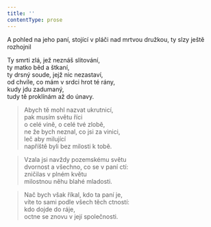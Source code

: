 ```yaml
---
title: ''
contentType: prose
---
```


A pohled na jeho paní, stojící v pláči nad mrtvou družkou, ty slzy ještě rozhojnil

Ty smrti zlá, jež neznáš slitování,  
ty matko běd a štkaní,  
ty drsný soude, jejž nic nezastaví,  
od chvíle, co mám v srdci hrot té rány,  
kudy jdu zadumaný,  
tudy tě proklínám až do únavy.

> Abych tě mohl nazvat ukrutnicí,  
> pak musím světu říci  
> o celé vině, o celé tvé zlobě,  
> ne že bych neznal, co jsi za vinici,  
> leč aby milující  
> napříště byli bez milosti k tobě.

> Vzala jsi navždy pozemskému světu  
> dvornost a všechno, co se v paní ctí:  
> zničilas v plném květu  
> milostnou něhu blahé mladosti.

> Nač bych však říkal, kdo ta paní je,  
> víte to sami podle všech těch ctností:  
> kdo dojde do ráje,  
> octne se znovu v její společnosti.
